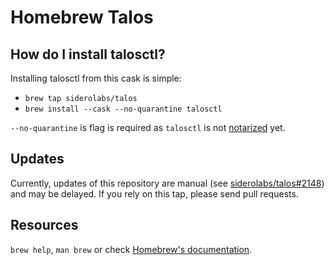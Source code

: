 # Homebrew Talos

## How do I install talosctl?

Installing talosctl from this cask is simple:

- `brew tap siderolabs/talos`
- `brew install --cask --no-quarantine talosctl`

`--no-quarantine` is flag is required as `talosctl` is not
[notarized](https://developer.apple.com/documentation/security/notarizing_macos_software_before_distribution) yet.

## Updates

Currently, updates of this repository are manual
(see [siderolabs/talos#2148](https://github.com/siderolabs/talos/issues/2148)) and may be delayed.
If you rely on this tap, please send pull requests.

## Resources

`brew help`, `man brew` or check [Homebrew's documentation](https://docs.brew.sh).

